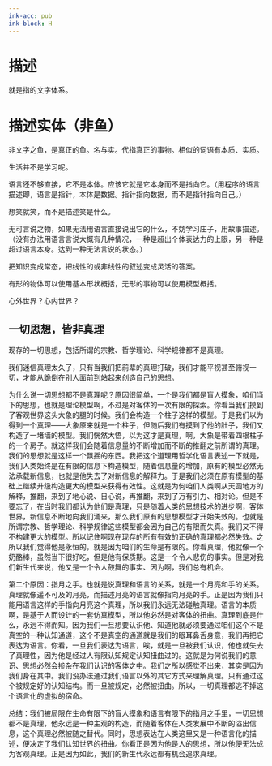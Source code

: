 ```yaml
---
ink-acc: pub
ink-block: H
---
```

# 描述

就是指的文字体系。
# 描述实体（非鱼）

非文字之鱼，是真正的鱼。名与实。代指真正的事物。相似的词语有本质、实质。

生活并不是学习呢。

语言还不够直接，它不是本体。应该它就是它本身而不是指向它。（用程序的语言描述即，语言是指针，本体是数据。指针指向数据，而不是指针指向自己。）

想笑就笑，而不是描述笑是什么。

无可言说之物，如果无法用语言直接说出它的什么，不妨学习庄子，用故事描述。（没有办法用语言言说大概有几种情况，一种是超出个体表达力的上限，另一种是超过语言本身。达到一种无法言说的状态。）

把知识变成常态，把线性的或非线性的叙述变成灵活的答案。

有形的物体可以使用基本形状概括，无形的事物可以使用模型概括。

心外世界？心内世界？


## 一切思想，皆非真理

现存的一切思想，包括所谓的宗教、哲学理论、科学规律都不是真理。

我们迷信真理太久了，只有当我们把前辈的真理打破，我们才能平视甚至俯视一切，才能从跪倒在别人面前到站起来创造自己的思想。

为什么说一切思想都不是真理呢？原因很简单，一个是我们都是盲人摸象，咱们当下的思想，也就是理论模型啊，不过是对客体的一次有限的探索。你看当我们摸到了客观世界这头大象的腿的时候。我们会构造一个柱子这样的模型。于是我们以为得到一个真理——大象原来就是一个柱子，但随后我们有摸到了他的肚子，我们又构造了一堵墙的模型。我们恍然大悟，以为这才是真理，啊，大象是带着四根柱子的一个房子。就这样我们会随着信息量的不断增加而不断的推翻之前所谓的真理。我们的思想就是这样一个飘摇的东西。我把这个道理用哲学化语言表述一下就是，我们人类始终是在有限的信息下构造模型，随着信息量的增加，原有的模型必然无法承载新信息，也就是他失去了对新信息的解释力。于是我们必须在原有模型的基础上继续升级构造更大的模型来获得有效性。这就是为何咱们人类啊从天圆地方的解释，推翻，来到了地心说、日心说，再推翻，来到了万有引力、相对论。但是不要忘了，在当时我们都认为他们是真理，只是随着人类的思想技术的进步啊，客体世界，新信息不断地向我们涌来，那么我们原有的思想模型才开始失效的。也就是所谓宗教、哲学理论、科学规律这些模型都会因为自己的有限而失真。我们又不得不构建更大的模型。所以记住啊现在现存的所有有效的正确的真理都必然失效。之所以我们觉得他是永恒的，就是因为咱们的生命是有限的。你看真理，他就像一个奶酪棒，虽然当下很好吃，但是他有保质期。这是一个令人悲伤的事实。但是对我们新生代来说，他又是一个令人鼓舞的事实、因为啊，我们总有机会。

第二个原因：指月之手。也就是说真理和语言的关系，就是一个月亮和手的关系。真理就像遥不可及的月亮，而描述月亮的语言就像指向月亮的手。正是因为我们只能用语言这样的手指向月亮这个真理，所以我们永远无法碰触真理。语言的本质啊，是基于人而设计的一套仿真模型，所以他必然是对客体的扭曲。真理到底是什么，永远不得而知。因为我们一旦想要认识他、知道他就必须要通过咱们这个不是真空的一种认知通道，这个不是真空的通道就是我们的眼耳鼻舌身意，我们再把它表达为语言。你看，一旦我们表达为语言，唉，就是一旦被我们认识，他也就失去了真理性，因为他是经过人有限认知规定认知扭曲过的。这就是为何说我们的意识、思想必然会掺杂在我们认识的客体之中。我们之所以感觉不出来，其实是因为我们身在其中。我们没办法通过我们语言以外的其它方式来理解真理。只有通过这个被规定好的认知结构。而一旦被规定，必然被扭曲。所以，一切真理都逃不掉这个语言化的虚拟的宿命。

总结：我们被局限在生命有限下的盲人摸象和语言有限下的指月之手里，一切思想都不是真理，他永远是一种主观的构造，而随着客体在人类发展中不断的溢出信息，这个真理必然被随之替代。同时，思想表达在人类这里又是一种语言化的描述，便决定了我们认知世界的扭曲。你看正是因为他是人的思想，所以他便无法成为客观真理。正是因为如此，我们的新生代永远都有机会追求真理。

